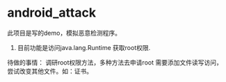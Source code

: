 # android_attack

此项目是写的demo，模拟恶意检测程序。

1. 目前功能是访问java.lang.Runtime 获取root权限.



待做的事情：
调研root权限方法，多种方法去申请root
需要添加文件读写访问，尝试改变其他文件。如：证书。
